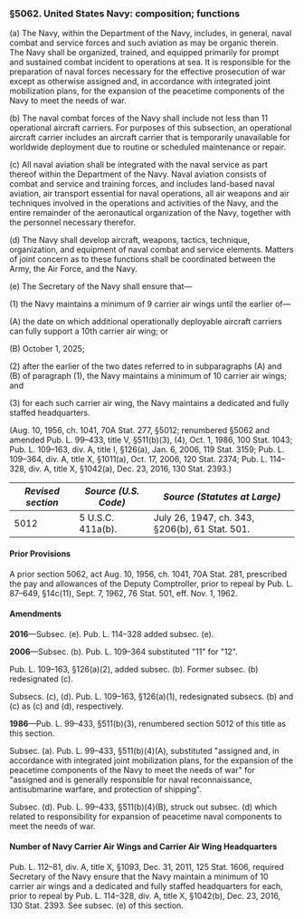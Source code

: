 ### §5062. United States Navy: composition; functions ###

(a) The Navy, within the Department of the Navy, includes, in general, naval combat and service forces and such aviation as may be organic therein. The Navy shall be organized, trained, and equipped primarily for prompt and sustained combat incident to operations at sea. It is responsible for the preparation of naval forces necessary for the effective prosecution of war except as otherwise assigned and, in accordance with integrated joint mobilization plans, for the expansion of the peacetime components of the Navy to meet the needs of war.

(b) The naval combat forces of the Navy shall include not less than 11 operational aircraft carriers. For purposes of this subsection, an operational aircraft carrier includes an aircraft carrier that is temporarily unavailable for worldwide deployment due to routine or scheduled maintenance or repair.

(c) All naval aviation shall be integrated with the naval service as part thereof within the Department of the Navy. Naval aviation consists of combat and service and training forces, and includes land-based naval aviation, air transport essential for naval operations, all air weapons and air techniques involved in the operations and activities of the Navy, and the entire remainder of the aeronautical organization of the Navy, together with the personnel necessary therefor.

(d) The Navy shall develop aircraft, weapons, tactics, technique, organization, and equipment of naval combat and service elements. Matters of joint concern as to these functions shall be coordinated between the Army, the Air Force, and the Navy.

(e) The Secretary of the Navy shall ensure that—

(1) the Navy maintains a minimum of 9 carrier air wings until the earlier of—

(A) the date on which additional operationally deployable aircraft carriers can fully support a 10th carrier air wing; or

(B) October 1, 2025;

(2) after the earlier of the two dates referred to in subparagraphs (A) and (B) of paragraph (1), the Navy maintains a minimum of 10 carrier air wings; and

(3) for each such carrier air wing, the Navy maintains a dedicated and fully staffed headquarters.

(Aug. 10, 1956, ch. 1041, 70A Stat. 277, §5012; renumbered §5062 and amended Pub. L. 99–433, title V, §511(b)(3), (4), Oct. 1, 1986, 100 Stat. 1043; Pub. L. 109–163, div. A, title I, §126(a), Jan. 6, 2006, 119 Stat. 3159; Pub. L. 109–364, div. A, title X, §1011(a), Oct. 17, 2006, 120 Stat. 2374; Pub. L. 114–328, div. A, title X, §1042(a), Dec. 23, 2016, 130 Stat. 2393.)

|*Revised section*|*Source (U.S. Code)*|         *Source (Statutes at Large)*         |
|-----------------|--------------------|----------------------------------------------|
|      5012       | 5 U.S.C. 411a(b).  |July 26, 1947, ch. 343, §206(b), 61 Stat. 501.|

#### Prior Provisions ####

A prior section 5062, act Aug. 10, 1956, ch. 1041, 70A Stat. 281, prescribed the pay and allowances of the Deputy Comptroller, prior to repeal by Pub. L. 87–649, §14c(11), Sept. 7, 1962, 76 Stat. 501, eff. Nov. 1, 1962.

#### Amendments ####

**2016**—Subsec. (e). Pub. L. 114–328 added subsec. (e).

**2006**—Subsec. (b). Pub. L. 109–364 substituted "11" for "12".

Pub. L. 109–163, §126(a)(2), added subsec. (b). Former subsec. (b) redesignated (c).

Subsecs. (c), (d). Pub. L. 109–163, §126(a)(1), redesignated subsecs. (b) and (c) as (c) and (d), respectively.

**1986**—Pub. L. 99–433, §511(b)(3), renumbered section 5012 of this title as this section.

Subsec. (a). Pub. L. 99–433, §511(b)(4)(A), substituted "assigned and, in accordance with integrated joint mobilization plans, for the expansion of the peacetime components of the Navy to meet the needs of war" for "assigned and is generally responsible for naval reconnaissance, antisubmarine warfare, and protection of shipping".

Subsec. (d). Pub. L. 99–433, §511(b)(4)(B), struck out subsec. (d) which related to responsibility for expansion of peacetime naval components to meet the needs of war.

#### Number of Navy Carrier Air Wings and Carrier Air Wing Headquarters ####

Pub. L. 112–81, div. A, title X, §1093, Dec. 31, 2011, 125 Stat. 1606, required Secretary of the Navy ensure that the Navy maintain a minimum of 10 carrier air wings and a dedicated and fully staffed headquarters for each, prior to repeal by Pub. L. 114–328, div. A, title X, §1042(b), Dec. 23, 2016, 130 Stat. 2393. See subsec. (e) of this section.